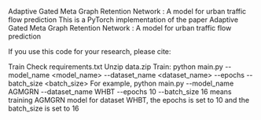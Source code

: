 Adaptive Gated Meta Graph Retention Network : A model for urban traffic flow prediction
This is a PyTorch implementation of the paper Adaptive Gated Meta Graph Retention Network : A model for urban traffic flow prediction

If you use this code for your research, please cite:

Train
Check requirements.txt
Unzip data.zip
Train:
python main.py --model_name <model_name> --dataset_name <dataset_name> --epochs <epochs> --batch_size <batch_size>
For example,
python main.py --model_name AGMGRN --dataset_name WHBT --epochs 10 --batch_size 16
means training AGMGRN model for dataset WHBT, the epochs is set to 10 and the batch_size is set to 16
